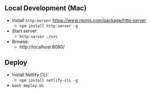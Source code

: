 ## Local Development (Mac)
* Install `http-server`: https://www.npmjs.com/package/http-server
  * `npm install http-server -g`
* Start server:
  * `http-server ./src`
* Browse:
  * http://localhost:8080/

## Deploy
* Install Netlify CLI:
  * `npm install netlify-cli -g`
* `bash deploy.sh`
